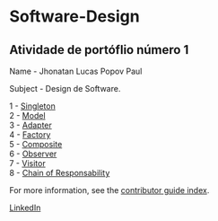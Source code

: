 # Software-Design
## Atividade de portóflio número 1

Name - Jhonatan Lucas Popov Paul

Subject - Design de Software.

1 - [Singleton](https://github.com/Paulpov/Software-Design/tree/main/src/Singleton)<br />
2 - [Model](https://github.com/Paulpov/Software-Design/tree/main/src/Model)<br />
3 - [Adapter](https://github.com/Paulpov/Software-Design/tree/main/src/Adapter)<br />
4 - [Factory](https://github.com/Paulpov/Software-Design/tree/main/src/Factory)<br />
5 - [Composite](https://github.com/Paulpov/Software-Design/tree/main/src/Composite)<br />
6 - [Observer](https://github.com/Paulpov/Software-Design/tree/main/src/Observer)<br />
7 - [Visitor](https://github.com/Paulpov/Software-Design/tree/main/src/Visitor)<br />
8 - [Chain of Responsability](https://github.com/Paulpov/Software-Design/tree/main/src/Chain_of_Responsability)<br />

For more information, see the [contributor guide index](https://github.com/Paulpov).

[LinkedIn](https://www.linkedin.com/in/jhonatan-lucas-20315414a/)

